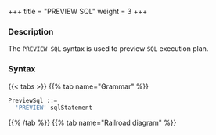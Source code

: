 +++
title = "PREVIEW SQL"
weight = 3
+++

### Description

The `PREVIEW SQL` syntax is used to preview `SQL` execution plan.

### Syntax

{{< tabs >}}
{{% tab name="Grammar" %}}
```sql
PreviewSql ::=
  'PREVIEW' sqlStatement  
```
{{% /tab %}}
{{% tab name="Railroad diagram" %}}
<iframe frameborder="0" name="diagram" id="diagram" width="100%" height="100%"></iframe>
{{% /tab %}}
{{< /tabs >}}

### Return Value Description

| Column                   | Description                 |
|--------------------------|-----------------------------|
| data_source_name         | storage unit name           |
| actual_sql               | actual excute SQL statement |

### Example

- Preview `SQL` execution plan

```sql
PREVIEW SELECT * FROM t_order;
```

```sql
mysql> PREVIEW SELECT * FROM t_order;
+------------------+-----------------------+
| data_source_name | actual_sql            |
+------------------+-----------------------+
| su_1             | SELECT * FROM t_order |
+------------------+-----------------------+
1 row in set (0.18 sec)
```

### Reserved word

`PREVIEW`

### Related links

- [Reserved word](/en/reference/distsql/syntax/reserved-word/)
